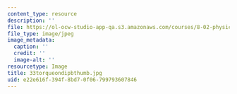```yaml
---
content_type: resource
description: ''
file: https://ol-ocw-studio-app-qa.s3.amazonaws.com/courses/8-02-physics-ii-electricity-and-magnetism-spring-2007/e22e616f394f8bd70f06799793607846_33torqueondipbthumb.jpg
file_type: image/jpeg
image_metadata:
  caption: ''
  credit: ''
  image-alt: ''
resourcetype: Image
title: 33torqueondipbthumb.jpg
uid: e22e616f-394f-8bd7-0f06-799793607846
---
```

